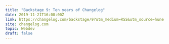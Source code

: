 ```yaml
---
title: "Backstage 9: Ten years of Changelog"
date: 2019-11-21T16:00:00Z
link: https://changelog.com/backstage/9?utm_medium=RSS&utm_source=hune
site: changelog.com
topic: Webdev
draft: false
---
```

